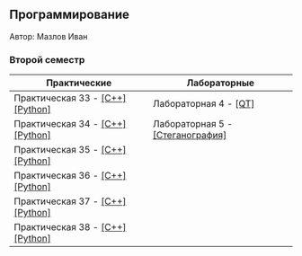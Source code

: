 ## Программирование
​Автор: Мазлов Иван
​<br><h3>Второй семестр</h3>

​Практические  | Лабораторные 
------------- | ------------- 
Практическая 33 - [[C++]](./Practice/33/C++/Zadanie_33) [[Python]](./Practice/33/Python/) | Лабораторная 4 - [[QT]](./Lab/04/) 
Практическая 34 - [[C++]](./Practice/34/C++/Zadanie_34) [[Python]](./Practice/34/Python/) | Лабораторная 5 - [[Стеганография]](./Lab/05/) 
Практическая 35 - [[C++]](./Practice/35/C++/Zadanie_35) [[Python]](./Practice/35/Python/) | 
Практическая 36 - [[C++]](./Practice/36/C++/Zadanie_36) [[Python]](./Practice/36/Python/) | 
Практическая 37 - [[C++]](./Practice/37/C++/Zadanie_37) [[Python]](./Practice/37/Python/) | 
Практическая 38 - [[C++]](./Practice/38/C++/Zadanie_38) [[Python]](./Practice/38/Python/) | 

